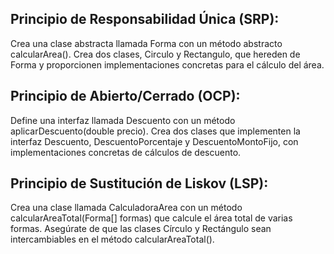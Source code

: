 ## Principio de Responsabilidad Única (SRP):

Crea una clase abstracta llamada Forma con un método abstracto calcularArea().
Crea dos clases, Circulo y Rectangulo, que hereden de Forma y proporcionen implementaciones concretas para el cálculo del área.

## Principio de Abierto/Cerrado (OCP):

Define una interfaz llamada Descuento con un método aplicarDescuento(double precio).
Crea dos clases que implementen la interfaz Descuento, DescuentoPorcentaje y DescuentoMontoFijo, con implementaciones concretas de cálculos de descuento.

## Principio de Sustitución de Liskov (LSP):

Crea una clase llamada CalculadoraArea con un método calcularAreaTotal(Forma[] formas) que calcule el área total de varias formas.
Asegúrate de que las clases Círculo y Rectángulo sean intercambiables en el método calcularAreaTotal().


